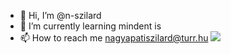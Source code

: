 - 👋 Hi, I’m @n-szilard
- 🌱 I’m currently learning mindent is
- 📫 How to reach me nagyapatiszilard@turr.hu
![](https://komarev.com/ghpvc/?username=n-szilard)
